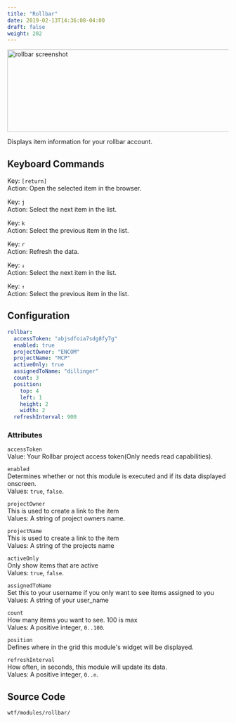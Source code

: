 ```yaml
---
title: "Rollbar"
date: 2019-02-13T14:36:08-04:00
draft: false
weight: 202
---
```


<img class="screenshot" src="/imgs/modules/rollbar.png" width="640" height="187" alt="rollbar screenshot" />


Displays item information for your rollbar account.

## Keyboard Commands

<span class="caption">Key:</span> `[return]` <br />
<span class="caption">Action:</span> Open the selected item in the browser.

<span class="caption">Key:</span> `j` <br />
<span class="caption">Action:</span> Select the next item in the list.

<span class="caption">Key:</span> `k` <br />
<span class="caption">Action:</span> Select the previous item in the list.

<span class="caption">Key:</span> `r` <br />
<span class="caption">Action:</span> Refresh the data.

<span class="caption">Key:</span> `↓` <br />
<span class="caption">Action:</span> Select the next item in the list.

<span class="caption">Key:</span> `↑` <br />
<span class="caption">Action:</span> Select the previous item in the list.

## Configuration

```yaml
rollbar:
  accessToken: "abjsdfoia7sdg8fy7g"
  enabled: true
  projectOwner: "ENCOM"
  projectName: "MCP"
  activeOnly: true
  assignedToName: "dillinger"
  count: 3
  position:
    top: 4
    left: 1
    height: 2
    width: 2
  refreshInterval: 900
```

### Attributes

`accessToken` <br />
Value: Your Rollbar project access token(Only needs read capabilities).

`enabled` <br />
Determines whether or not this module is executed and if its data displayed onscreen. <br />
Values: `true`, `false`.

`projectOwner` <br />
This is used to create a link to the item <br />
Values: A string of project owners name.

`projectName` <br />
This is used to create a link to the item <br />
Values: A string of the projects name

`activeOnly` <br />
Only show items that are active <br />
Values: `true`, `false`.

`assignedToName` <br />
Set this to your username if you only want to see items assigned to you <br />
Values: A string of your user_name

`count` <br />
How many items you want to see. 100 is max <br />
Values: A positive integer, `0..100`.

`position` <br />
Defines where in the grid this module's widget will be displayed. <br />

`refreshInterval` <br />
How often, in seconds, this module will update its data. <br />
Values: A positive integer, `0..n`.

## Source Code

```bash
wtf/modules/rollbar/
```